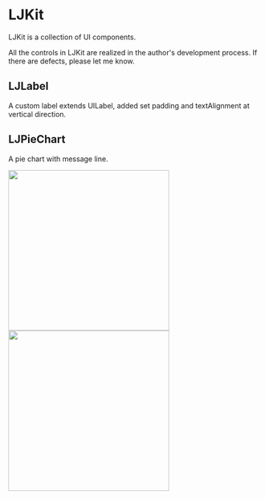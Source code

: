 # LJKit
LJKit is a collection of UI components.

All the controls in LJKit are realized in the author's development process. If there are defects, please let me know.


## LJLabel
A custom label extends UILabel, added set padding and textAlignment at vertical direction.

## LJPieChart
A pie chart with message line.

<img src="https://raw.github.com/longjianjiang/LJKit/master/Snapshots/pie_chart_arc.png" width="320"> <img src="https://raw.github.com/longjianjiang/LJKit/master/Snapshots/pie_chart_round.png" width="320">
